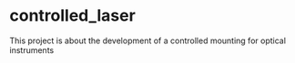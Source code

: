 # controlled_laser
This project is about the development of a controlled mounting for optical instruments
